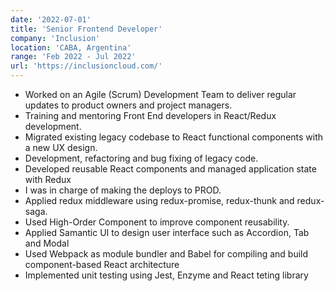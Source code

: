 ```yaml
---
date: '2022-07-01'
title: 'Senior Frontend Developer'
company: 'Inclusion'
location: 'CABA, Argentina'
range: 'Feb 2022 - Jul 2022'
url: 'https://inclusioncloud.com/'
---
```


- Worked on an Agile (Scrum) Development Team to deliver regular updates to product owners and project managers.
- Training and mentoring Front End developers in React/Redux development.
- Migrated existing legacy codebase to React functional components with a new UX design.
- Development, refactoring and bug fixing of legacy code.
- Developed reusable React components and managed application state with Redux
- I was in charge of making the deploys to PROD.
- Applied redux middleware using redux-promise, redux-thunk and redux-saga.
- Used High-Order Component to improve component reusability.
- Applied Samantic UI to design user interface such as Accordion, Tab and Modal
- Used Webpack as module bundler and Babel for compiling and build component-based React architecture
- Implemented unit testing using Jest, Enzyme and React teting library